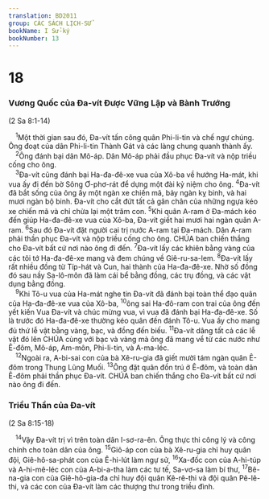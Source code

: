 ```yaml
---
translation: BD2011
group: CÁC SÁCH LỊCH-SỬ
bookName: I Sử-ký 
bookNumber: 13
---
```


<div class="title"><h1>18</h1><h3>Vương Quốc của Ða-vít Ðược Vững Lập và Bành Trướng</h3><p>(2 Sa 8:1-14)</p></div>
<span class="verse 1su_18_1"> <sup>1</sup>Một thời gian sau đó, Ða-vít tấn công quân Phi-li-tin và chế ngự chúng. Ông đoạt của dân Phi-li-tin Thành Gát và các làng chung quanh thành ấy.<br/></span>
<span class="verse 1su_18_2"> <sup>2</sup>Ông đánh bại dân Mô-áp. Dân Mô-áp phải đầu phục Ða-vít và nộp triều cống cho ông.<br/></span>
<span class="verse 1su_18_3"> <sup>3</sup>Ða-vít cũng đánh bại Ha-đa-đê-xe vua của Xô-ba về hướng Ha-mát, khi vua ấy đi đến bờ Sông Ơ-phơ-rát để dựng một đài kỷ niệm cho ông. </span>
<span class="verse 1su_18_4"><sup>4</sup>Ða-vít đã bắt sống của ông ấy một ngàn xe chiến mã, bảy ngàn kỵ binh, và hai mươi ngàn bộ binh. Ða-vít cho cắt đứt tất cả gân chân của những ngựa kéo xe chiến mã và chỉ chừa lại một trăm con. </span>
<span class="verse 1su_18_5"><sup>5</sup>Khi quân A-ram ở Ða-mách kéo đến giúp Ha-đa-đê-xe vua của Xô-ba, Ða-vít giết hai mươi hai ngàn quân A-ram. </span>
<span class="verse 1su_18_6"><sup>6</sup>Sau đó Ða-vít đặt người cai trị nước A-ram tại Ða-mách. Dân A-ram phải thần phục Ða-vít và nộp triều cống cho ông. CHÚA ban chiến thắng cho Ða-vít bất cứ nơi nào ông đi đến. </span>
<span class="verse 1su_18_7"><sup>7</sup>Ða-vít lấy các khiên bằng vàng của các tôi tớ Ha-đa-đê-xe mang và đem chúng về Giê-ru-sa-lem. </span>
<span class="verse 1su_18_8"><sup>8</sup>Ða-vít lấy rất nhiều đồng từ Típ-hát và Cun, hai thành của Ha-đa-đê-xe. Nhờ số đồng đó sau nầy Sa-lô-môn đã làm cái bể bằng đồng, các trụ đồng, và các vật dụng bằng đồng.<br/></span>
<span class="verse 1su_18_9"> <sup>9</sup>Khi Tô-u vua của Ha-mát nghe tin Ða-vít đã đánh bại toàn thể đạo quân của Ha-đa-đê-xe vua của Xô-ba, </span>
<span class="verse 1su_18_10"><sup>10</sup>ông sai Ha-đô-ram con trai của ông đến yết kiến Vua Ða-vít và chúc mừng vua, vì vua đã đánh bại Ha-đa-đê-xe. Số là trước đó Ha-đa-đê-xe thường kéo quân đến đánh Tô-u. Vua ấy cho mang đủ thứ lễ vật bằng vàng, bạc, và đồng đến biếu. </span>
<span class="verse 1su_18_11"><sup>11</sup>Ða-vít dâng tất cả các lễ vật đó lên CHÚA cùng với bạc và vàng mà ông đã mang về từ các nước như Ê-đôm, Mô-áp, Am-môn, Phi-li-tin, và A-ma-léc.<br/></span>
<span class="verse 1su_18_12"> <sup>12</sup>Ngoài ra, A-bi-sai con của bà Xê-ru-gia đã giết mười tám ngàn quân Ê-đôm trong Thung Lũng Muối. </span>
<span class="verse 1su_18_13"><sup>13</sup>Ông đặt quân đồn trú ở Ê-đôm, và toàn dân Ê-đôm phải thần phục Ða-vít. CHÚA ban chiến thắng cho Ða-vít bất cứ nơi nào ông đi đến.<br/></span>
<div class="title"><h3>Triều Thần của Ða-vít</h3><p>(2 Sa 8:15-18)</p></div>
<span class="verse 1su_18_14"> <sup>14</sup>Vậy Ða-vít trị vì trên toàn dân I-sơ-ra-ên. Ông thực thi công lý và công chính cho toàn dân của ông. </span>
<span class="verse 1su_18_15"><sup>15</sup>Giô-áp con của bà Xê-ru-gia chỉ huy quân đội, Giê-hô-sa-phát con của Ê-hi-lút làm ngự sử, </span>
<span class="verse 1su_18_16"><sup>16</sup>Xa-đốc con của A-hi-túp và A-hi-mê-léc con của A-bi-a-tha làm các tư tế, Sa-vơ-sa làm bí thư, </span>
<span class="verse 1su_18_17"><sup>17</sup>Bê-na-gia con của Giê-hô-gia-đa chỉ huy đội quân Kê-rê-thi và đội quân Pê-lê-thi, và các con của Ða-vít làm các thượng thư trong triều đình.<br/></span>
